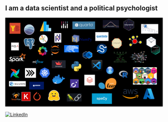 
## I am a data scientist and a political psychologist


![logos](logos.png)

[![LinkedIn](https://custom-icon-badges.demolab.com/badge/LinkedIn-0A66C2?logo=linkedin-white&logoColor=fff)](https://www.linkedin.com/in/mmuratardag/)